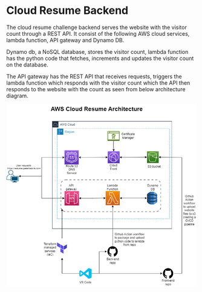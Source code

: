 # Cloud Resume Backend
The cloud resume challenge backend serves the website with the visitor count through a REST API. It consist of the following AWS cloud services, lambda function, API gateway and Dynamo DB.

Dynamo db, a NoSQL database, stores the visitor count, lambda function has the python code that fetches, increments and updates the visitor count on the database. 

The API gateway has the REST API that receives requests, triggers the lambda function which responds with the visitor count which the API then responds to the website with the count as seen from below architecture diagram.

![Architecture Diagram](MarkdownFiles/Architecture-Diagram.png)